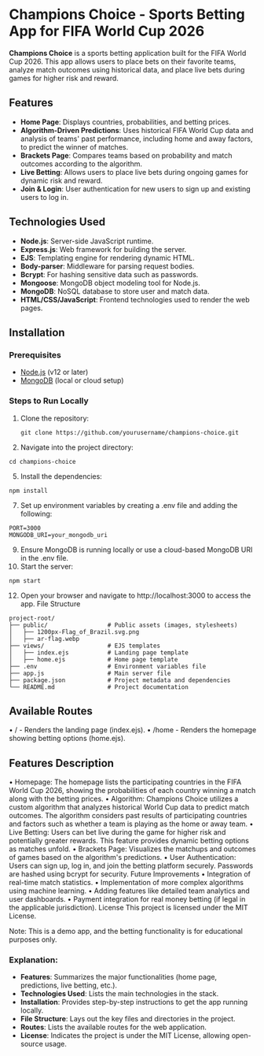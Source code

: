 # Champions Choice - Sports Betting App for FIFA World Cup 2026

**Champions Choice** is a sports betting application built for the FIFA World Cup 2026. This app allows users to place bets on their favorite teams, analyze match outcomes using historical data, and place live bets during games for higher risk and reward.

## Features

- **Home Page**: Displays countries, probabilities, and betting prices.
- **Algorithm-Driven Predictions**: Uses historical FIFA World Cup data and analysis of teams' past performance, including home and away factors, to predict the winner of matches.
- **Brackets Page**: Compares teams based on probability and match outcomes according to the algorithm.
- **Live Betting**: Allows users to place live bets during ongoing games for dynamic risk and reward.
- **Join & Login**: User authentication for new users to sign up and existing users to log in.

## Technologies Used

- **Node.js**: Server-side JavaScript runtime.
- **Express.js**: Web framework for building the server.
- **EJS**: Templating engine for rendering dynamic HTML.
- **Body-parser**: Middleware for parsing request bodies.
- **Bcrypt**: For hashing sensitive data such as passwords.
- **Mongoose**: MongoDB object modeling tool for Node.js.
- **MongoDB**: NoSQL database to store user and match data.
- **HTML/CSS/JavaScript**: Frontend technologies used to render the web pages.

## Installation

### Prerequisites
- [Node.js](https://nodejs.org/en/) (v12 or later)
- [MongoDB](https://www.mongodb.com/) (local or cloud setup)

### Steps to Run Locally

1. Clone the repository:
   ```
   git clone https://github.com/yourusername/champions-choice.git
   ```
3.	Navigate into the project directory:
   ```
cd champions-choice
```
5.	Install the dependencies:
```
npm install
```
7.	Set up environment variables by creating a .env file and adding the following:
   ```
PORT=3000
MONGODB_URI=your_mongodb_uri
```
9.	Ensure MongoDB is running locally or use a cloud-based MongoDB URI in the .env file.
10.	Start the server:
```
npm start
```
12.	Open your browser and navigate to http://localhost:3000 to access the app.
File Structure
```
project-root/
├── public/                 # Public assets (images, stylesheets)
│   ├── 1200px-Flag_of_Brazil.svg.png
│   ├── ar-flag.webp
├── views/                  # EJS templates
│   ├── index.ejs           # Landing page template
│   ├── home.ejs            # Home page template
├── .env                    # Environment variables file
├── app.js                  # Main server file
├── package.json            # Project metadata and dependencies
└── README.md               # Project documentation
```
## Available Routes

•	/ - Renders the landing page (index.ejs).
•	/home - Renders the homepage showing betting options (home.ejs).

## Features Description

•	Homepage: The homepage lists the participating countries in the FIFA World Cup 2026, showing the probabilities of each country winning a match along with the betting prices.
•	Algorithm: Champions Choice utilizes a custom algorithm that analyzes historical World Cup data to predict match outcomes. The algorithm considers past results of participating countries and factors such as whether a team is playing as the home or away team.
•	Live Betting: Users can bet live during the game for higher risk and potentially greater rewards. This feature provides dynamic betting options as matches unfold.
•	Brackets Page: Visualizes the matchups and outcomes of games based on the algorithm's predictions.
•	User Authentication: Users can sign up, log in, and join the betting platform securely. Passwords are hashed using bcrypt for security.
Future Improvements
•	Integration of real-time match statistics.
•	Implementation of more complex algorithms using machine learning.
•	Adding features like detailed team analytics and user dashboards.
•	Payment integration for real money betting (if legal in the applicable jurisdiction).
License
This project is licensed under the MIT License.
 
Note: This is a demo app, and the betting functionality is for educational purposes only.
### Explanation:

- **Features**: Summarizes the major functionalities (home page, predictions, live betting, etc.).
- **Technologies Used**: Lists the main technologies in the stack.
- **Installation**: Provides step-by-step instructions to get the app running locally.
- **File Structure**: Lays out the key files and directories in the project.
- **Routes**: Lists the available routes for the web application.
- **License**: Indicates the project is under the MIT License, allowing open-source usage.
